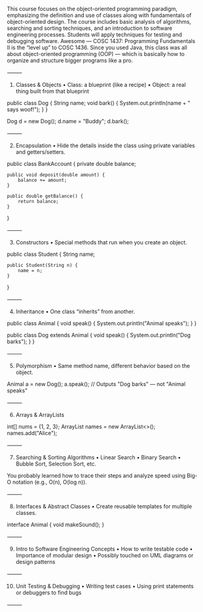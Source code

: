 This course focuses on the object-oriented programming paradigm, emphasizing the definition and use of classes along with fundamentals of object-oriented design. The course includes basic analysis of algorithms, searching and sorting techniques, and an introduction to software engineering processes. Students will apply techniques for testing and debugging software.
Awesome — COSC 1437: Programming Fundamentals II is the “level up” to COSC 1436. Since you used Java, this class was all about object-oriented programming (OOP) — which is basically how to organize and structure bigger programs like a pro.

⸻

1. Classes & Objects
   • Class: a blueprint (like a recipe)
   • Object: a real thing built from that blueprint

public class Dog {
String name;
void bark() {
System.out.println(name + " says woof!");
}
}

Dog d = new Dog();
d.name = "Buddy";
d.bark();

⸻

2. Encapsulation
   • Hide the details inside the class using private variables and getters/setters.

public class BankAccount {
private double balance;

    public void deposit(double amount) {
        balance += amount;
    }

    public double getBalance() {
        return balance;
    }

}

⸻

3. Constructors
   • Special methods that run when you create an object.

public class Student {
String name;

    public Student(String n) {
        name = n;
    }

}

⸻

4. Inheritance
   • One class “inherits” from another.

public class Animal {
void speak() {
System.out.println("Animal speaks");
}
}

public class Dog extends Animal {
void speak() {
System.out.println("Dog barks");
}
}

⸻

5. Polymorphism
   • Same method name, different behavior based on the object.

Animal a = new Dog();
a.speak(); // Outputs "Dog barks" — not "Animal speaks"

⸻

6. Arrays & ArrayLists

int[] nums = {1, 2, 3};
ArrayList<String> names = new ArrayList<>();
names.add("Alice");

⸻

7. Searching & Sorting Algorithms
   • Linear Search
   • Binary Search
   • Bubble Sort, Selection Sort, etc.

You probably learned how to trace their steps and analyze speed using Big-O notation (e.g., O(n), O(log n)).

⸻

8. Interfaces & Abstract Classes
   • Create reusable templates for multiple classes.

interface Animal {
void makeSound();
}

⸻

9. Intro to Software Engineering Concepts
   • How to write testable code
   • Importance of modular design
   • Possibly touched on UML diagrams or design patterns

⸻

10. Unit Testing & Debugging
    • Writing test cases
    • Using print statements or debuggers to find bugs

⸻
